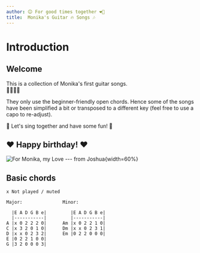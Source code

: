 ```yaml
---
author: 😊 For good times together ❤️🌛
title:  Monika's Guitar 🔥 Songs 🎶
---
```


# Introduction

## Welcome

This is a collection of Monika's first guitar songs.  
🎤😍🎸🔥

They only use the beginner-friendly open chords. Hence some of the songs have been simplified a bit or transposed to a different key (feel free to use a capo to re-adjust).

💫 Let's sing together and have some fun! 🌛 

##  ❤️ Happy birthday! ❤️

![For Monika, my Love --- from Joshua](../tmp/monika.jpeg){width=60%}

## Basic chords

```
x Not played / muted

Major:               Minor:          

  |E A D G B e|         |E A D G B e|
  |-----------|         |-----------|
A |x 0 2 2 2 0|      Am |x 0 2 2 1 0|
C |x 3 2 0 1 0|      Dm |x x 0 2 3 1|
D |x x 0 2 3 2|      Em |0 2 2 0 0 0|
E |0 2 2 1 0 0|
G |3 2 0 0 0 3|
```

